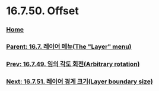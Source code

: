 # 16.7.50. Offset

### [Home](./00-home.md)
### [Parent: 16.7. 레이어 메뉴(The "Layer" menu)](./16-07-00-the-layer-menu.md)
### [Prev: 16.7.49. 임의 각도 회전(Arbitrary rotation)](./16-07-49-arbitrary-rotation.md)
### [Next: 16.7.51. 레이어 경계 크기(Layer boundary size)](./16-07-51-layer_boundary_size.md)
